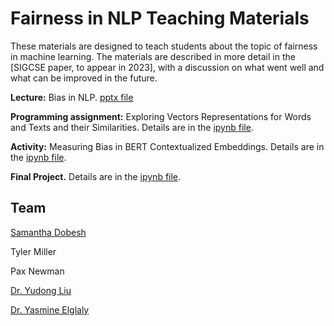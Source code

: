 # Fairness in NLP Teaching Materials

These materials are designed to teach students about the topic of fairness in machine learning. The materials are described in more detail in the [SIGCSE paper, to appear in 2023], with a discussion on what went well and what can be improved in the future. 

**Lecture:** Bias in NLP. [pptx file](https://github.com/thekindlab/MLFairnessEducation/blob/main/Bias%20in%20NLP.pptx)

**Programming assignment:** Exploring Vectors Representations for Words and Texts and their Similarities. Details are in the [ipynb file](https://colab.research.google.com/drive/1dntYD61cBM09MbXi47kdaWMUGT6t_COd?usp=sharing).

**Activity:** Measuring Bias in BERT Contextualized Embeddings. Details are in the [ipynb file](https://colab.research.google.com/drive/1rLnnG5vR76nfuaNhOGI2Pl6HgH6xSoMp?usp=sharing). 

**Final Project.** Details are in the [ipynb file](https://colab.research.google.com/drive/1s2D0FAfTMQ-iBzSUGDIIFZ4OINp9wtzj?usp=sharing).

## Team

[Samantha Dobesh](https://github.com/sjdobesh)

Tyler Miller

Pax Newman

[Dr. Yudong Liu](https://cs.wwu.edu/liuy2)

[Dr. Yasmine Elglaly](https://www.yasmineelglaly.com/)

